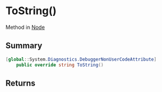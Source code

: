 # ToString()

Method in [Node](/api/csharp/yarn.node.md)

## Summary



```csharp
[global::System.Diagnostics.DebuggerNonUserCodeAttribute]
    public override string ToString()
```

## Returns



